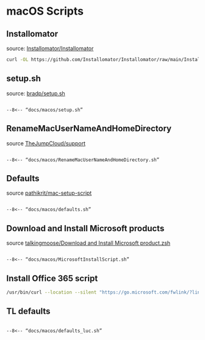 # macOS Scripts

## Installomator

source: [Installomator/Installomator](https://github.com/Installomator/Installomator)

```bash
curl -OL https://github.com/Installomator/Installomator/raw/main/Installomator.sh && sudo ./Installomator.sh microsoftofficebusinesspro DEBUG=0
```

## setup.sh 

source: [bradp/setup.sh](https://gist.github.com/bradp/bea76b16d3325f5c47d4)

``` title=“setup.sh”

--8<-- “docs/macos/setup.sh”
```

## RenameMacUserNameAndHomeDirectory

source [TheJumpCloud/support](https://github.com/TheJumpCloud/support/blob/master/scripts/macos/RenameMacUserNameAndHomeDirectory.sh)

``` title=“RenameMacUserNameAndHomeDirectory.sh”

--8<-- “docs/macos/RenameMacUserNameAndHomeDirectory.sh”
```

## Defaults

source [pathikrit/mac-setup-script](https://github.com/pathikrit/mac-setup-script)

``` title=“defaults.sh”

--8<-- “docs/macos/defaults.sh”
```

## Download and Install Microsoft products

source [talkingmoose/Download and Install Microsoft product.zsh](https://gist.github.com/talkingmoose/a16ca849416ce5ce89316bacd75fc91a)

``` title=“MicrosoftInstallScript.sh”

--8<-- “docs/macos/MicrosoftInstallScript.sh”
```

## Install Office 365 script


```bash
/usr/bin/curl --location --silent "https://go.microsoft.com/fwlink/?linkid=2009112" -o "O365BusinessPro.pkg" && /usr/sbin/installer -pkg "O365BusinessPro.pkg" -target /
```

## TL defaults

``` title=“defaults_luc.sh”

--8<-- “docs/macos/defaults_luc.sh”
```
